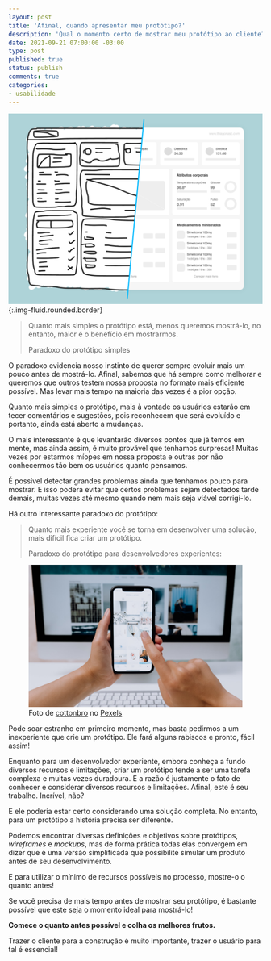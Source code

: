 ```yaml
---
layout: post
title: 'Afinal, quando apresentar meu protótipo?'
description: 'Qual o momento certo de mostrar meu protótipo ao cliente? Publicado por Thiago Nascimento.'
date: 2021-09-21 07:00:00 -03:00
type: post
published: true
status: publish
comments: true
categories:
- usabilidade
---
```


![Ilustração de um protótipo de baixa fidelidade à esquerda, com traços e contornos simples, com um corte diagonal no centro da imagem, evoluindo para um protótipo de alta fidelidade à direita, com elementos mais bem definidos e textos representativos.](/assets/imgs/quando-apresentar-prototipo/prototipo-baixa-alta-fidelidade.png){:.img-fluid.rounded.border}

<blockquote class="blockquote">
	<p>Quanto mais simples o protótipo está, menos queremos mostrá-lo, no entanto, maior é o benefício em mostrarmos.</p>
	<footer class="blockquote-footer">Paradoxo do protótipo simples</footer>
</blockquote>

O paradoxo evidencia nosso instinto de querer sempre evoluir mais um pouco antes de mostrá-lo. Afinal, sabemos que há sempre como melhorar e queremos que outros testem nossa proposta no formato mais eficiente possível. Mas levar mais tempo na maioria das vezes é a pior opção.

Quanto mais simples o protótipo, mais à vontade os usuários estarão em tecer comentários e sugestões, pois reconhecem que será evoluído e portanto, ainda está aberto a mudanças.

O mais interessante é que levantarão diversos pontos que já temos em mente, mas ainda assim, é muito provável que tenhamos surpresas! Muitas vezes por estarmos míopes em nossa proposta e outras por não conhecermos tão bem os usuários quanto pensamos.

É possível detectar grandes problemas ainda que tenhamos pouco para mostrar. E isso poderá evitar que certos problemas sejam detectados tarde demais, muitas vezes até mesmo quando nem mais seja viável corrigí-lo.


Há outro interessante paradoxo do protótipo:

<blockquote class="blockquote">
	<p>Quanto mais experiente você se torna em desenvolver uma solução, mais difícil fica criar um protótipo.</p>
	<footer class="blockquote-footer">Paradoxo do protótipo para desenvolvedores experientes:</footer>
</blockquote>

<figure class="figure">
  <img src="/assets/imgs/quando-apresentar-prototipo/testando-prototipo-celular.jpg" class="figure-img img-fluid rounded" alt="Fotografia do ponto de vista de uma pessoa segurando um celular com a mão esquerda e o dedo indicador da mão direita indo em direção à tela para manusear a interface com diversas fotos.">
  <figcaption class="figure-caption">Foto de <a href="https://www.pexels.com/pt-br/@cottonbro?utm_content=attributionCopyText&utm_medium=referral&utm_source=pexels" target="_blank" rel="noopener">cottonbro</a> no <a href="https://www.pexels.com/pt-br/foto/aplicativo-app-aplicacao-solicitacao-5082579/?utm_content=attributionCopyText&utm_medium=referral&utm_source=pexels" target="_blank" rel="noopener">Pexels</a></figcaption>
</figure>

Pode soar estranho em primeiro momento, mas basta pedirmos a um inexperiente que crie um protótipo. Ele fará alguns rabiscos e pronto, fácil assim!

Enquanto para um desenvolvedor experiente, embora conheça a fundo diversos recursos e limitações, criar um protótipo tende a ser uma tarefa complexa e muitas vezes duradoura. E a razão é justamente o fato de conhecer e considerar diversos recursos e limitações. Afinal, este é seu trabalho. Incrível, não?

E ele poderia estar certo considerando uma solução completa. No entanto, para um protótipo a história precisa ser diferente.

Podemos encontrar diversas definições e objetivos sobre protótipos, *wireframes* e *mockups*, mas de forma prática todas elas convergem em dizer que é uma versão simplificada que possibilite simular um produto antes de seu desenvolvimento.

E para utilizar o mínimo de recursos possíveis no processo, mostre-o o quanto antes!

Se você precisa de mais tempo antes de mostrar seu protótipo, é bastante possível que este seja o momento ideal para mostrá-lo!

**Comece o quanto antes possível e colha os melhores frutos.**

Trazer o cliente para a construção é muito importante, trazer o usuário para tal é essencial!